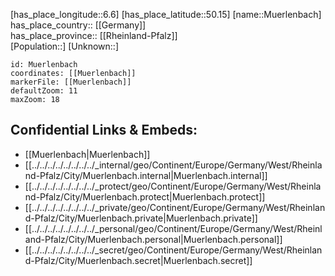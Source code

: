 ﻿---
location: [50.15,6.6] 
mapzoom: [7,12] 
mapmarker: city 
type: City
tags:
- geo/City


SpocWebEntityId: 32683
isDeleted: false
confidential: public

---
[has_place_longitude::6.6] 
[has_place_latitude::50.15] 
[name::Muerlenbach] 
has_place_country:: [[Germany]]  
has_place_province:: [[Rheinland-Pfalz]]  
[Population::] 
[Unknown::] 


```leaflet
id: Muerlenbach
coordinates: [[Muerlenbach]] 
markerFile: [[Muerlenbach]] 
defaultZoom: 11 
maxZoom: 18
```


## Confidential Links & Embeds: 
- [[Muerlenbach|Muerlenbach]]  
- [[../../../../../../../../_internal/geo/Continent/Europe/Germany/West/Rheinland-Pfalz/City/Muerlenbach.internal|Muerlenbach.internal]] 
- [[../../../../../../../../_protect/geo/Continent/Europe/Germany/West/Rheinland-Pfalz/City/Muerlenbach.protect|Muerlenbach.protect]] 
- [[../../../../../../../../_private/geo/Continent/Europe/Germany/West/Rheinland-Pfalz/City/Muerlenbach.private|Muerlenbach.private]] 
- [[../../../../../../../../_personal/geo/Continent/Europe/Germany/West/Rheinland-Pfalz/City/Muerlenbach.personal|Muerlenbach.personal]] 
- [[../../../../../../../../_secret/geo/Continent/Europe/Germany/West/Rheinland-Pfalz/City/Muerlenbach.secret|Muerlenbach.secret]] 

